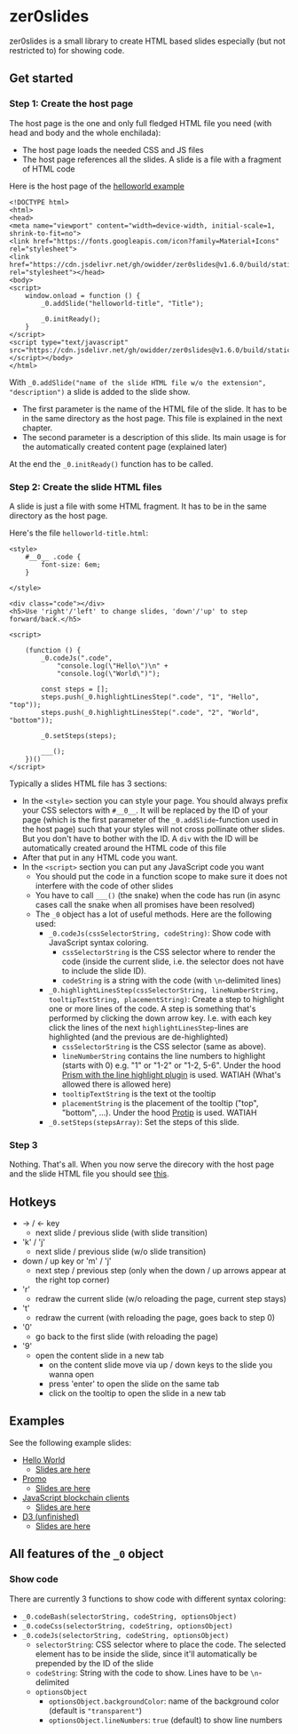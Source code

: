 # zer0slides

zer0slides is a small library to create HTML based slides especially (but not restricted to) for showing code.

## Get started

### Step 1: Create the host page

The host page is the one and only full fledged HTML file you need (with head and body and the whole enchilada):
* The host page loads the needed CSS and JS files
* The host page references all the slides. A slide is a file with a fragment of HTML code

Here is the host page of the [helloworld example](https://owidder.github.io/zer0slides/build/helloworld/indexPublic.html)

```
<!DOCTYPE html>
<html>
<head>
<meta name="viewport" content="width=device-width, initial-scale=1, shrink-to-fit=no">
<link href="https://fonts.googleapis.com/icon?family=Material+Icons" rel="stylesheet">
<link href="https://cdn.jsdelivr.net/gh/owidder/zer0slides@v1.6.0/build/static/css/z0.1.6.0.css" rel="stylesheet"></head>
<body>
<script>
    window.onload = function () {
        _0.addSlide("helloworld-title", "Title");

        _0.initReady();
    }
</script>
<script type="text/javascript" src="https://cdn.jsdelivr.net/gh/owidder/zer0slides@v1.6.0/build/static/js/z0.1.6.0.js"></script></body>
</html>

```

With `_0.addSlide("name of the slide HTML file w/o the extension", "description")` a slide is added to the slide show. 

* The first parameter is the name of the HTML file of the slide. 
It has to be in the same directory as the host page.
This file is explained in the next chapter.
* The second parameter is a description of this slide. 
Its main usage is for the automatically created content page (explained later)

At the end the `_0.initReady()` function has to be called.

### Step 2: Create the slide HTML files

A slide is just a file with some HTML fragment. It has to be in the same directory as the host page.

Here's the file `helloworld-title.html`:

```
<style>
    #__0__ .code {
        font-size: 6em;
    }

</style>

<div class="code"></div>
<h5>Use 'right'/'left' to change slides, 'down'/'up' to step forward/back.</h5>

<script>

    (function () {
        _0.codeJs(".code",
            "console.log(\"Hello\")\n" +
            "console.log(\"World\")");

        const steps = [];
        steps.push(_0.highlightLinesStep(".code", "1", "Hello", "top"));
        steps.push(_0.highlightLinesStep(".code", "2", "World", "bottom"));

        _0.setSteps(steps);

        ___();
    })()
</script>
```

Typically a slides HTML file has 3 sections:
* In the `<style>` section you can style your page. You should always prefix your CSS selectors with `#__0__`.
It will be replaced by the ID of your page (which is the first parameter of the `_0.addSlide`-function used in the host page)
 such that your styles will not cross pollinate other slides. But you don't have to bother with the ID. 
 A `div` with the ID will be automatically created around the HTML code of this file
* After that put in any HTML code you want. 
* In the `<script>` section you can put any JavaScript code you want
    * You should put the code in a function scope to make sure it does not interfere with the code of other slides
    * You have to call `___()` (the snake) when the code has run 
    (in async cases call the snake when all promises have been resolved)
    * The `_0` object has a lot of useful methods. Here are the following used:
        * `_0.codeJs(cssSelectorString, codeString)`: Show code with JavaScript syntax coloring. 
            * `cssSelectorString` is the CSS selector where to render the code 
        (inside the current slide, i.e. the selector does not have to include the slide ID). 
            * `codeString` is a string with the code (with `\n`-delimited lines)
        * `_0.highlightLinesStep(cssSelectorString, lineNumberString, tooltipTextString, placementString)`: Create a step to highlight one or more lines of the code. 
        A step is something that's performed by clicking the down arrow key. 
        I.e. with each key click the lines of the next `highlightLinesStep`-lines are highlighted (and the previous are de-highlighted) 
            * `cssSelectorString` is the CSS selector (same as above). 
            * `lineNumberString` contains the line numbers to highlight (starts with 0) e.g. "1" or "1-2" or "1-2, 5-6".
            Under the hood [Prism with the line highlight plugin](https://prismjs.com/plugins/line-highlight/) is used. 
            WATIAH (What's allowed there is allowed here) 
            * `tooltipTextString` is the text ot the tooltip
            * `placementString` is the placement of the tooltip ("top", "bottom", ...).
            Under the hood [Protip](https://github.com/wintercounter/Protip#list-of-available-positions) is used.
            WATIAH
         * `_0.setSteps(stepsArray)`: Set the steps of this slide. 

### Step 3
Nothing. That's all. When you now serve the direcory with the host page and the slide HTML file you 
should see [this](https://owidder.github.io/zer0slides/build/helloworld/indexPublic.html).         

## Hotkeys

* -> / <- key
    * next slide / previous slide (with slide transition)
* 'k' / 'j'
    * next slide / previous slide (w/o slide transition)
* down / up key or 'm' / 'j'
    * next step / previous step (only when the down / up arrows appear at the right top corner)
* 'r'
    * redraw the current slide (w/o reloading the page, current step stays)
* 't'
    * redraw the current (with reloading the page, goes back to step 0)
* '0'
    * go back to the first slide (with reloading the page)
* '9'
    * open the content slide in a new tab
        * on the content slide move via up / down keys to the slide you wanna open
        * press 'enter' to open the slide on the same tab
        * click on the tooltip to open the slide in a new tab

## Examples

See the following example slides:
* [Hello World](https://owidder.github.io/zer0slides/build/helloworld/indexPublic.html)
    * [Slides are here](https://github.com/owidder/zer0slides/tree/master/public/helloworld)
* [Promo](https://owidder.github.io/zer0slides/build/promo/indexPublic.html)
    * [Slides are here](https://github.com/owidder/zer0slides/tree/master/public/promo)
* [JavaScript blockchain clients](https://owidder.github.io/zer0slides/build/blockchain/indexPublic.html)
    * [Slides are here](https://github.com/owidder/zer0slides/tree/master/public/blockchain)
* [D3 (unfinished)](https://owidder.github.io/zer0slides/build/d3/indexPublic.html)
    * [Slides are here](https://github.com/owidder/zer0slides/tree/master/public/d3)

## All features of the `_0` object

### Show code

There are currently 3 functions to show code with different syntax coloring:

* `_0.codeBash(selectorString, codeString, optionsObject)`
* `_0.codeCss(selectorString, codeString, optionsObject)`
* `_0.codeJs(selectorString, codeString, optionsObject)`
    * `selectorString`: CSS selector where to place the code.
    The selected element has to be inside the slide, since it'll
    automatically be prepended by the ID of the slide
    * `codeString`: String with the code to show. 
    Lines have to be `\n`-delimited
    * `optionsObject`
        * `optionsObject.backgroundColor`: name of the background color (default is `"transparent"`)
        * `optionsObject.lineNumbers`: `true` (default) to show line numbers